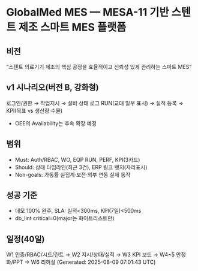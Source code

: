 # GlobalMed MES — MESA-11 기반 스텐트 제조 스마트 MES 플랫폼

## 비전
“스텐트 의료기기 제조의 핵심 공정을 효율적이고 신뢰성 있게 관리하는 스마트 MES”

## v1 시나리오(버전 B, 강화형)
로그인/권한 → 작업지시 → 설비 상태 로그 RUN(교대 일부 표시) → 실적 등록 → KPI(목표 vs 생산량·수율)
- OEE의 Availability는 후속 확장 예정

## 범위
- Must: Auth/RBAC, WO, EQP RUN, PERF, KPI(3카드)
- Should: 상태 타임라인(최근 3건), ERP 링크 뱃지(자리표시)
- Non-goals: 가동률 실집계·보전·외부 연동 실제 동작

## 성공 기준
- 데모 100% 완주, SLA: 실적<300ms, KPI(7일)<500ms
- db_lint critical=0(major는 화이트리스트만)

## 일정(40일)
W1 인증/RBAC/시드/린트 → W2 지시/상태/실적 → W3 KPI 보드 → W4~5 안정화/PPT → W6 리허설
(Generated: 2025-08-09 07:01:43 UTC)

